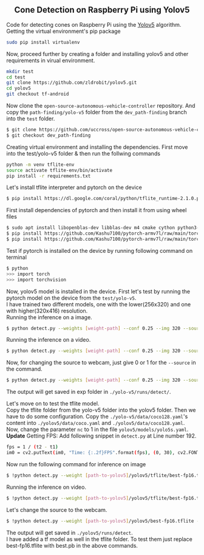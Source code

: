 ## <div align="center">Cone Detection on Raspberry Pi using Yolov5</div>
Code for detecting cones on Raspberry Pi using the [Yolov5](https://github.com/ultralytics/yolov5) algorithm. <br>
Getting the virtual environment's pip package
```bash
sudo pip install virtualenv
```
Now, proceed further by creating a folder and installing yolov5 and other requirements in virual environment.<br>
```bash
mkdir test
cd test
git clone https://github.com/zldrobit/yolov5.git
cd yolov5
git checkout tf-android

```
Now clone the ```open-source-autonomous-vehicle-controller``` repository. And copy the ```path-finding/yolo-v5``` folder from the ```dev_path-finding``` branch into the ```test``` folder.
```bash
$ git clone https://github.com/uccross/open-source-autonomous-vehicle-controller
$ git checkout dev_path-finding
```

Creating virtual environment and installing the dependencies. First move into the test/yolo-v5 folder & then run the follwing commands <br>
```bash
python -m venv tflite-env
source activate tflite-env/bin/activate
pip install -r requirements.txt
```
Let's install tflite interpreter and pytorch on the device<br>
```bash
$ pip install https://dl.google.com/coral/python/tflite_runtime-2.1.0.post1-cp37-cp37m-linux_armv7l.whl
```
First install dependencies of pytorch and then install it from using wheel files
```bash
$ sudo apt install libopenblas-dev libblas-dev m4 cmake cython python3-dev python3-yaml python3-setuptools
$ pip install https://github.com/Kashu7100/pytorch-armv7l/raw/main/torch-1.7.0a0-cp37-cp37m-linux_armv7l.whl
$ pip install https://github.com/Kashu7100/pytorch-armv7l/raw/main/torchvision-0.8.0a0%2B45f960c-cp37-cp37m-linux_armv7l.whl
```
Test if pytorch is installed on the device by running following command on terminal
```bash
$ python
>>> import torch
>>> import torchvision
```
Now, yolov5 model is installed in the device. First let's test by running the pytorch model on the device from the ```test/yolo-v5```.<br>
I have trained two different models, one with the lower(256x320) and one with higher(320x416) resolution.<br>
Running the inference on a image.

```bash
$ python detect.py --weights [weight-path] --conf 0.25 --img 320 --source [path-to-yolo-v5]/data/images/test.jpg
```

Running the inference on a video.
```bash
$ python detect.py --weights [weight-path] --conf 0.25 --img 320 --source [path-to-yolo-v5]/data/videos/test.mp4
```
Now, for changing the source to webcam, just give 0 or 1 for the ```--source``` in the command.
```bash
$ python detect.py --weights [weight-path] --conf 0.25 --img 320 --source 0
```

The output will get saved in exp folder in ```./yolo-v5/runs/detect/```.

Let's move on to test the tflite model. <br>
Copy the tflite folder from the yolo-v5 folder into the yolov5 folder.
Then we have to do some configuration. Copy the ```./yolo-v5/data/coco128.yaml```'s content into ```./yolov5/data/coco.yaml``` and ```./yolov5/data/coco128.yaml```. <br>
Now, change the parameter ```nc``` to 1 in the file ```yolov5/models/yolo5s.yaml```.
<br>
**Update** Getting FPS: Add following snippet in ```detect.py``` at Line number 192.
```bash
fps = 1 / (t2 - t1)
im0 = cv2.putText(im0, "Time: {:.2f}FPS".format(fps), (0, 30), cv2.FONT_HERSHEY_COMPLEX_SMALL, 1, (0, 0, 255), 2)
```
Now run the following command for inference on image
```bash
$ !python detect.py --weight [path-to-yolov5]/yolov5/tflite/best-fp16.tflite --img 320 --source [path-to-yolo-v5]/data/images/test.jpg
```
Running the inference on video.
```bash
$ !python detect.py --weight [path-to-yolov5]/yolov5/tflite/best-fp16.tflite --img 320 --source [path-to-yolo-v5]/data/images/test.mp4
```
Let's change the source to the webcam.
```bash
$ !python detect.py --weight [path-to-yolov5]/yolov5/best-fp16.tflite --img 320 --source 0
```
The output will get saved in ```./yolov5/runs/detect```.<br>
I have added a tf model as well in the tflite folder. To test them just replace best-fp16.tflite with best.pb in the above commands.
